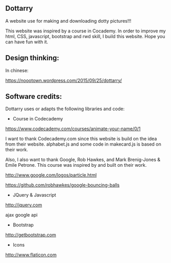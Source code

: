 Dottarry
-------------------------------------------------------------------------------
A website use for making and downloading dotty pictures!!!

This website was inspired by a course in Cocademy. In order to improve my html, CSS, javascript, bootstrap and rwd skill, I build this website. Hope you can have fun with it.

Design thinking:
-------------------------------------------------------------------------------
In chinese:

https://noootown.wordpress.com/2015/09/25/dottarry/

Software credits:
-------------------------------------------------------------------------------
Dottarry uses or adapts the following libraries and code:

 - Course in Codecademy
 
  https://www.codecademy.com/courses/animate-your-name/0/1

  I want to thank Codecademy.com since this website is build on the idea from their website. alphabet.js and some code in makecard.js is based on their work.
  
  Also, I also want to thank Google, Rob Hawkes, and Mark Brenig-Jones & Emile Petrone. This course was inspired by and built on their work.
  
  http://www.google.com/logos/particle.html
  
  https://github.com/robhawkes/google-bouncing-balls
 
 - JQuery & Javascript
 
  http://jquery.com

  ajax google api

 - Bootstrap
 
  http://getbootstrap.com

 - Icons
 
  http://www.flaticon.com

